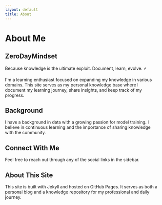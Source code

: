 ```yaml
---
layout: default
title: About
---
```


# About Me

## ZeroDayMindset

Because knowledge is the ultimate exploit. Document, learn, evolve. ⚡

I'm a learning enthusiast focused on expanding my knowledge in various domains. This site serves as my personal knowledge base where I document my learning journey, share insights, and keep track of my progress.

## Background

I have a background in data with a growing passion for model training. I believe in continuous learning and the importance of sharing knowledge with the community.

## Connect With Me

Feel free to reach out through any of the social links in the sidebar.

## About This Site

This site is built with Jekyll and hosted on GitHub Pages. It serves as both a personal blog and a knowledge repository for my professional and daily journey.